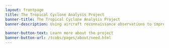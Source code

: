 ```yaml
---
layout: frontpage
title: The Tropical Cyclone Analysis Project
banner-title: The Tropical Cyclone Analysis Project
banner-description: Using aircraft reconnaissance observations to improve forecaster support products for analysis of tropical cyclone intensity and structure

banner-button-text: Learn more about the project
banner-button-url: /tcobs/pages/about/need.html
---
```


